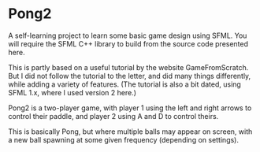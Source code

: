 # Pong2

A self-learning project to learn some basic game design using SFML. You will require the SFML C++ library to build from the source code presented here.

This is partly based on a useful tutorial by the website GameFromScratch. But I did not follow the tutorial to the letter, and did many things differently, while adding a variety of features. (The tutorial is also a bit dated, using SFML 1.x, where I used version 2 here.)

Pong2 is a two-player game, with player 1 using the left and right arrows to control their paddle, and player 2 using A and D to control theirs.

This is basically Pong, but where multiple balls may appear on screen, with a new ball spawning at some given frequency (depending on settings).
